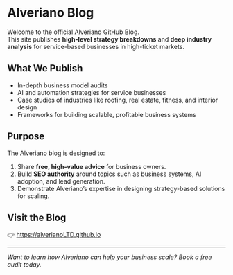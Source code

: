 # Alveriano Blog

Welcome to the official Alveriano GitHub Blog.  
This site publishes **high-level strategy breakdowns** and **deep industry analysis** for service-based businesses in high-ticket markets.  

## What We Publish
- In-depth business model audits  
- AI and automation strategies for service businesses  
- Case studies of industries like roofing, real estate, fitness, and interior design  
- Frameworks for building scalable, profitable business systems  

## Purpose
The Alveriano blog is designed to:
1. Share **free, high-value advice** for business owners.  
2. Build **SEO authority** around topics such as business systems, AI adoption, and lead generation.  
3. Demonstrate Alveriano’s expertise in designing strategy-based solutions for scaling.  

## Visit the Blog
👉 https://alverianoLTD.github.io

---
*Want to learn how Alveriano can help your business scale? Book a free audit today.*

